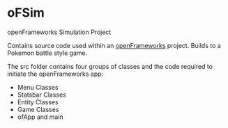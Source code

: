 # oFSim
openFrameworks Simulation Project

Contains source code used within an <a href="https://openframeworks.cc/">openFrameworks</a> project. Builds to a Pokemon battle style game.

The src folder contains four groups of classes and the code required to initiate the openFrameworks app:

<ul>
  <li>Menu Classes</li>
  <li>Statsbar Classes</li>
  <li>Entity Classes</li>
  <li>Game Classes</li>
  <li>ofApp and main</li>
</ul>
